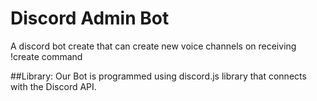 # Discord Admin Bot
A discord bot create that can create new voice channels on receiving !create command

##Library: 
Our Bot is programmed using discord.js library that connects with the Discord API. 

